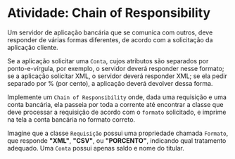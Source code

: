 ﻿# Atividade: Chain of Responsibility

Um servidor de aplicação bancária que se comunica com outros, deve responder de várias formas diferentes, de acordo com a solicitação da aplicação cliente.

Se a aplicação solicitar uma `Conta`, cujos atributos são separados por ponto-e-vírgula, por exemplo, o servidor deverá responder nesse formato; se a aplicação solicitar XML, o servidor deverá responder XML; se ela pedir separado por % (por cento), a aplicação deverá devolver dessa forma.

Implemente um `Chain of Responsibility` onde, dada uma requisição e uma conta bancária, ela passeia por toda a corrente até encontrar a classe que deve processar a requisição de acordo com o `formato` solicitado, e imprime na tela a conta bancária no formato correto.

Imagine que a classe `Requisição` possui uma propriedade chamada `Formato`, que responde **"XML"**, **"CSV"**, ou **"PORCENTO"**, indicando qual tratamento adequado. Uma `Conta` possui apenas saldo e nome do titular.